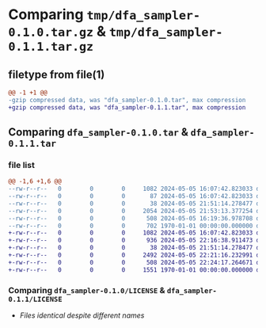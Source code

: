 # Comparing `tmp/dfa_sampler-0.1.0.tar.gz` & `tmp/dfa_sampler-0.1.1.tar.gz`

## filetype from file(1)

```diff
@@ -1 +1 @@
-gzip compressed data, was "dfa_sampler-0.1.0.tar", max compression
+gzip compressed data, was "dfa_sampler-0.1.1.tar", max compression
```

## Comparing `dfa_sampler-0.1.0.tar` & `dfa_sampler-0.1.1.tar`

### file list

```diff
@@ -1,6 +1,6 @@
--rw-r--r--   0        0        0     1082 2024-05-05 16:07:42.823033 dfa_sampler-0.1.0/LICENSE
--rw-r--r--   0        0        0       87 2024-05-05 16:07:42.823033 dfa_sampler-0.1.0/README.md
--rw-r--r--   0        0        0       38 2024-05-05 21:51:14.278477 dfa_sampler-0.1.0/dfa_sampler/__init__.py
--rw-r--r--   0        0        0     2054 2024-05-05 21:53:13.377254 dfa_sampler-0.1.0/dfa_sampler/dfa_sampler.py
--rw-r--r--   0        0        0      508 2024-05-05 16:19:36.978708 dfa_sampler-0.1.0/pyproject.toml
--rw-r--r--   0        0        0      702 1970-01-01 00:00:00.000000 dfa_sampler-0.1.0/PKG-INFO
+-rw-r--r--   0        0        0     1082 2024-05-05 16:07:42.823033 dfa_sampler-0.1.1/LICENSE
+-rw-r--r--   0        0        0      936 2024-05-05 22:16:38.911473 dfa_sampler-0.1.1/README.md
+-rw-r--r--   0        0        0       38 2024-05-05 21:51:14.278477 dfa_sampler-0.1.1/dfa_sampler/__init__.py
+-rw-r--r--   0        0        0     2492 2024-05-05 22:21:16.232991 dfa_sampler-0.1.1/dfa_sampler/dfa_sampler.py
+-rw-r--r--   0        0        0      508 2024-05-05 22:24:17.264671 dfa_sampler-0.1.1/pyproject.toml
+-rw-r--r--   0        0        0     1551 1970-01-01 00:00:00.000000 dfa_sampler-0.1.1/PKG-INFO
```

### Comparing `dfa_sampler-0.1.0/LICENSE` & `dfa_sampler-0.1.1/LICENSE`

 * *Files identical despite different names*


